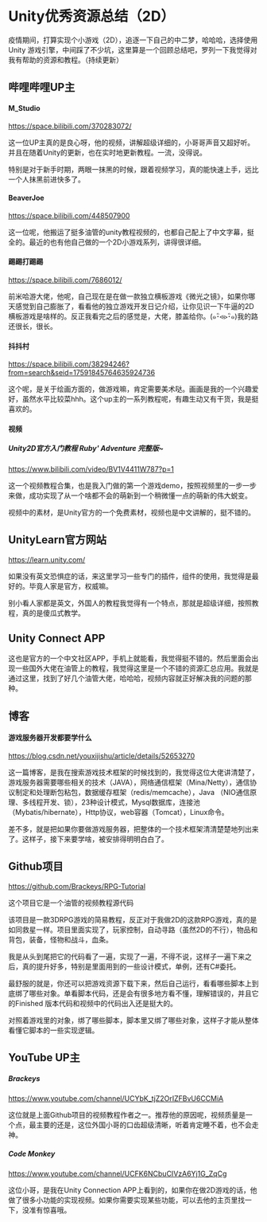 # Unity优秀资源总结（2D）

疫情期间，打算实现个小游戏（2D），追逐一下自己的中二梦，哈哈哈，选择使用 Unity 游戏引擎，中间踩了不少坑，这里算是一个回顾总结吧，罗列一下我觉得对我有帮助的资源和教程。（持续更新）

## 哔哩哔哩UP主

#### **M_Studio**

https://space.bilibili.com/370283072/

这一位UP主真的是良心呀，他的视频，讲解超级详细的，小哥哥声音又超好听。并且在随着Unity的更新，也在实时地更新教程。一流，没得说。

特别是对于新手时期，两眼一抹黑的时候，跟着视频学习，真的能快速上手，远比一个人抹黑前进快多了。

#### **BeaverJoe**

https://space.bilibili.com/448507900

这一位呢，他搬运了挺多油管的unity教程视频的，也都自己配上了中文字幕，挺全的。最近的也有他自己做的一个2D小游戏系列，讲得很详细。

#### **踢踢打踢踢**

https://space.bilibili.com/7686012/

前米哈游大佬，他呢，自己现在是在做一款独立横板游戏《微光之镜》，如果你哪天感觉到自己膨胀了，看看他的独立游戏开发日记介绍，让你见识一下牛逼的2D横板游戏是啥样的。反正我看完之后的感觉是，大佬，膝盖给你。(๑･ิ⋖⋗･ิ๑)我的路还很长，很长。

#### **抖抖村**

https://space.bilibili.com/38294246?from=search&seid=17591845764635924736

这个呢，是关于绘画方面的，做游戏嘛，肯定需要美术哒。画画是我的一个兴趣爱好，虽然水平比较菜hhh。这个up主的一系列教程呢，有趣生动又有干货，我是挺喜欢的。

#### 视频

##### Unity2D官方入门教程 Ruby' Adventure 完整版~

https://www.bilibili.com/video/BV1V4411W787?p=1

这一个视频教程合集，也是我入门做的第一个游戏demo，按照视频里的一步一步来做，成功实现了从一个啥都不会的萌新到一个稍微懂一点的萌新的伟大蜕变。

视频中的素材，是Unity官方的一个免费素材，视频也是中文讲解的，挺不错的。

## UnityLearn官方网站

https://learn.unity.com/

如果没有英文恐惧症的话，来这里学习一些专门的插件，组件的使用，我觉得是最好的。毕竟人家是官方，权威嘛。

别小看人家都是英文，外国人的教程我觉得有一个特点，那就是超级详细，按照教程，真的是傻瓜式教学。



## Unity Connect APP

这也是官方的一个中文社区APP，手机上就能看，我觉得挺不错的。然后里面会出现一些国外大佬在油管上的教程，我觉得这里是一个不错的资源汇总应用。我就是通过这里，找到了好几个油管大佬，哈哈哈，视频内容就正好解决我的问题的那种。



## 博客

#### 游戏服务器开发都要学什么

https://blog.csdn.net/youxijishu/article/details/52653270

这一篇博客，是我在搜索游戏技术框架的时候找到的，我觉得这位大佬讲清楚了，游戏服务器需要哪些相关的技术（JAVA），网络通信框架（Mina/Netty），通信协议制定和处理断包粘包，数据缓存框架（redis/memcache），Java （NIO通信原理、多线程开发、锁），23种设计模式，Mysql数据库，连接池（Mybatis/hibernate），Http协议，web容器（Tomcat），Linux命令。

差不多，就是把如果你要做游戏服务器，把整体的一个技术框架清清楚楚地列出来了。这样子，接下来要学啥，被安排得明明白白了。



## Github项目

https://github.com/Brackeys/RPG-Tutorial

这个项目它是一个油管的视频教程源代码

该项目是一款3DRPG游戏的简易教程，反正对于我做2D的这款RPG游戏，真的是如同救星一样。项目里面实现了，玩家控制，自动寻路（虽然2D的不行），物品和背包，装备，怪物和战斗，血条。

我是从头到尾把它的代码看了一遍，实现了一遍，不得不说，这样子一遍下来之后，真的提升好多，特别是里面用到的一些设计模式，单例，还有C#委托。

最舒服的就是，你还可以把游戏资源下载下来，然后自己运行，看看哪些脚本上到底绑了哪些对象。单看脚本代码，还是会有很多地方看不懂，理解错误的，并且它的Finished 版本代码和视频中的代码出入还是挺大的。

对照着游戏里的对象，绑了哪些脚本，脚本里又绑了哪些对象，这样子才能从整体看懂它脚本的一些实现逻辑。

## YouTube UP主

##### Brackeys

https://www.youtube.com/channel/UCYbK_tjZ2OrIZFBvU6CCMiA

这位就是上面Github项目的视频教程作者之一。推荐他的原因呢，视频质量是一个点，最主要的还是，这位外国小哥的口齿超级清晰，听着肯定睡不着，也不会走神。

##### Code Monkey

https://www.youtube.com/channel/UCFK6NCbuCIVzA6Yj1G_ZqCg

这位小哥，是我在Unity Connection APP上看到的，如果你在做2D游戏的话，他做了很多小功能的实现视频。如果你需要实现某些功能，可以去他的主页里找一下，没准有惊喜哦。





